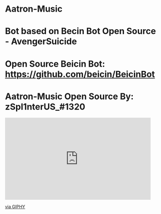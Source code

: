 # Aatron-Music

# Bot based on Becin Bot Open Source - AvengerSuicide
# Open Source Beicin Bot: https://github.com/beicin/BeicinBot

# Aatron-Music Open Source By: zSpl1nterUS_#1320

<iframe src="https://giphy.com/embed/pz8fNUNV7M9VleTTCc" width="480" height="270" frameBorder="0" class="giphy-embed" allowFullScreen></iframe><p><a href="https://giphy.com/gifs/vinylmeplease-vinyl-me-please-kevin-morby-pz8fNUNV7M9VleTTCc">via GIPHY</a></p>

